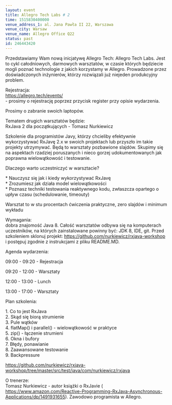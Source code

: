 ```yaml
---
layout: event
title: Allegro Tech Labs # 2
time: 1515830400000
venue_address_1: al. Jana Pawła II 22, Warszawa
venue_city: Warsaw
venue_name: Allegro Office Q22
status: past
id: 246443420
---
```


<p>Przedstawiamy Wam nową inicjatywę Allegro Tech: Allegro Tech Labs. Jest to cykl całodniowych, darmowych warsztatów, w czasie których będziecie mogli poznać technologie z jakich korzystamy w Allegro. Prowadzone przez doświadczonych inżynierów, którzy rozwiązali
  już niejeden produkcyjny problem.</p>
<p>Rejestracja:
  <br/>
  <a href="https://allegro.tech/events/" class="linkified">https://allegro.tech/events/</a>
  <br/>- prosimy o rejestrację poprzez przycisk register przy opisie wydarzenia.</p>
<p>Prosimy o zabranie swoich laptopów.</p>
<p>Tematem drugich warsztatów będzie:
  <br/>RxJava 2 dla początkujących - Tomasz Nurkiewicz</p>
<p>Szkolenie dla programistów Javy, którzy chcieliby efektywnie wykorzystywać RxJavę 2.x w swoich projektach lub przyszło im takie projekty utrzymywać. Będą to warsztaty pozbawione slajdów. Skupimy się na aspektach rzadziej poruszanych i nieco gorzej udokumentowanych
  jak poprawna wielowątkowość i testowanie.</p>
<p>Dlaczego warto uczestniczyć w warsztacie?</p>
<p>* Nauczysz się jak i kiedy wykorzystywać RxJavę
  <br/>* Zrozumiesz jak działa model wielowątkowości
  <br/>* Poznasz techniki testowania reaktywnego kodu, zwłaszcza opartego o upływ czasu (schedulowanie, timeouty)</p>
<p>Warsztat to w stu procentach ćwiczenia praktyczne, zero slajdów i minimum wykładu</p>
<p>Wymagania:
  <br/>dobra znajomość Java 8. Całość warsztatów odbywa się na komputerach uczestników, na których zainstalowane powinny być: JDK 8, IDE, git. Przed szkoleniem sklonuj projekt:
  <a href="https://github.com/nurkiewicz/rxjava-workshop" class="linkified">https://github.com/nurkiewicz/rxjava-workshop</a> i postępuj zgodnie z instrukcjami z pliku README.MD.</p>
<p>Agenda wydarzenia:</p>
<p>09:00 - 09:20 - Rejestracja</p>
<p>09:20 - 12:00 - Warsztaty</p>
<p>12:00 - 13:00 - Lunch</p>
<p>13:00 - 17:00 - Warsztaty</p>
<p>Plan szkolenia:</p>
<p>1. Co to jest RxJava
  <br/>2. Skąd się biorą strumienie
  <br/>3. Pule wątków
  <br/>4. flatMap() i parallel() - wielowątkowość w praktyce
  <br/>5. zip() - łączenie strumieni
  <br/>6. Okna i bufory
  <br/>7. Błędy, ponawianie
  <br/>8. Zaawansowane testowanie
  <br/>9. Backpressure</p>
<p>
  <a href="https://github.com/nurkiewicz/rxjava-workshop/tree/master/src/test/java/com/nurkiewicz/rxjava" class="linkified">https://github.com/nurkiewicz/rxjava-workshop/tree/master/src/test/java/com/nurkiewicz/rxjava</a>
</p>
<p>O trenerze:
  <br/>Tomasz Nurkiewicz - autor książki o RxJavie (
  <a href="https://www.amazon.com/Reactive-Programming-RxJava-Asynchronous-Applications/dp/1491931655" class="linkified">https://www.amazon.com/Reactive-Programming-RxJava-Asynchronous-Applications/dp/1491931655</a>). Zawodowo programista w Allegro.</p>
